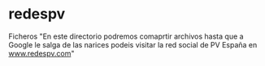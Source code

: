 # redespv
Ficheros
"En este directorio podremos comaprtir archivos  hasta que a Google le salga de las narices podeis visitar la red social de PV España en www.redespv.com"
